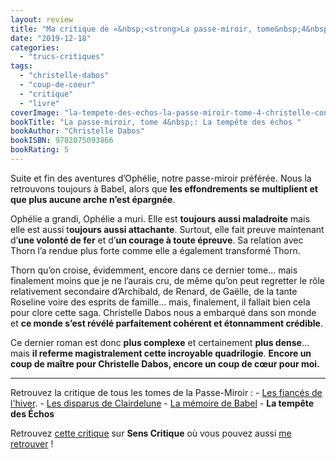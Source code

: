 ```yaml
---
layout: review
title: "Ma critique de «&nbsp;<strong>La passe-miroir, tome&nbsp;4&nbsp;: La tempête des Échos</strong>&nbsp;» de <em>Christelle Dabos</em>"
date: "2019-12-18"
categories: 
  - "trucs-critiques"
tags: 
  - "christelle-dabos"
  - "coup-de-coeur"
  - "critique"
  - "livre"
coverImage: "la-tempete-des-echos-la-passe-miroir-tome-4-christelle-concernant-seul-au-monde-livre-tome-4.jpg"
bookTitle: "La passe-miroir, tome 4&nbsp;: La tempête des échos "
bookAuthor: "Christelle Dabos"
bookISBN: 9782075093866  
bookRating: 5
---
```


Suite et fin des aventures d’Ophélie, notre passe-miroir préférée. Nous la retrouvons toujours à Babel, alors que **les effondrements se multiplient et que plus aucune arche n’est épargnée**.

Ophélie a grandi, Ophélie a muri. Elle est **toujours aussi maladroite** mais elle est aussi t**oujours aussi attachante**. Surtout, elle fait preuve maintenant d’**une volonté de fer** et d’**un courage à toute épreuve**. Sa relation avec Thorn l’a rendue plus forte comme elle a également transformé Thorn.

Thorn qu’on croise, évidemment, encore dans ce dernier tome… mais finalement moins que je ne l’aurais cru, de même qu’on peut regretter le rôle relativement secondaire d’Archibald, de Renard, de Gaëlle, de la tante Roseline voire des esprits de famille… mais, finalement, il fallait bien cela pour clore cette saga. Christelle Dabos nous a embarqué dans son monde et **ce monde s’est révélé parfaitement cohérent et étonnamment crédible**.

Ce dernier roman est donc **plus complexe** et certainement **plus dense**… mais **il referme magistralement cette incroyable quadrilogie**. **Encore un coup de maître pour Christelle Dabos, encore un coup de cœur pour moi.**

* * *

Retrouvez la critique de tous les tomes de la Passe-Miroir : - [Les fiancés de l'hiver](/2017/07/ma-critique-de-la-passe-miroir-tome-1-les-fiances-de-lhiver-de-christelle-dabos/). - [Les disparus de Clairdelune](/2017/08/ma-critique-de-la-passe-miroir-tome-2-les-disparus-de-clairdelune-de-christelle-dabos/) - [La mémoire de Babel](/2017/12/ma-critique-de-la-passe-miroir-tome-3-la-memoire-de-babel-de-christelle-dabos/) - **La tempête des Échos**

Retrouvez [cette critique](https://www.senscritique.com/livre/La_Tempete_des_echos_La_Passe_Miroir_tome_4/critique/181725344) sur **Sens Critique** où vous pouvez aussi [me retrouver](http://www.senscritique.com/Arnaud_Malon) !
